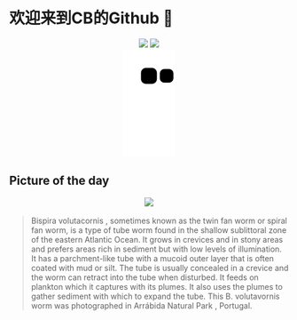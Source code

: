 
# 欢迎来到CB的Github 👋

<div align="center">
  <img height="137px" src="https://github-readme-stats.vercel.app/api?username=SuperCB&show_icons=true&theme=radical" />
  <img height="137px" src="https://github-readme-stats.vercel.app/api/top-langs/?username=SuperCB&hide_title=true&hide_border=true&layout=compact&langs_count=6&text_color=000&icon_color=fff" />
</div>


<div align="center">
    <img src="./contribution-snake/github-contribution-grid-snake.svg" />
</div>



## Picture of the day
<div align="center">
  <img width=400px src="https://upload.wikimedia.org/wikipedia/commons/thumb/e/ed/Espir%C3%B3grafo_%28Bispira_volutacornis%29%2C_Parque_natural_de_la_Arr%C3%A1bida%2C_Portugal%2C_2020-07-23%2C_DD_43.jpg/525px-Espir%C3%B3grafo_%28Bispira_volutacornis%29%2C_Parque_natural_de_la_Arr%C3%A1bida%2C_Portugal%2C_2020-07-23%2C_DD_43.jpg" />
</div>

>Bispira volutacornis , sometimes known as the twin fan worm or spiral fan worm, is a type of  tube worm  found in the shallow  sublittoral zone  of the eastern Atlantic Ocean. It grows in crevices and in stony areas and prefers areas rich in sediment but with low levels of illumination. It has a parchment-like tube with a  mucoid  outer layer that is often coated with mud or silt. The tube is usually concealed in a crevice and the worm can retract into the tube when disturbed. It feeds on plankton which it captures with its plumes. It also uses the plumes to gather sediment with which to expand the tube. This  B. volutavornis  worm was photographed in  Arrábida Natural Park , Portugal.


